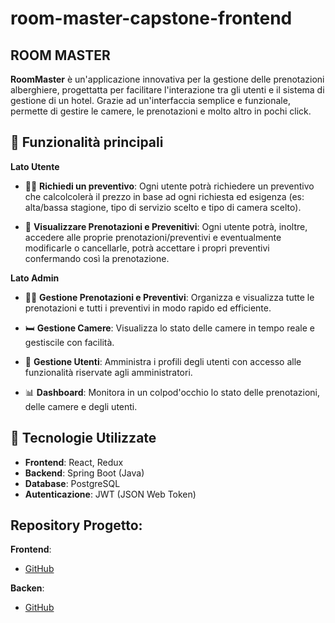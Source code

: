 # room-master-capstone-frontend

## ROOM MASTER

**RoomMaster** è un'applicazione innovativa per la gestione delle prenotazioni alberghiere, progettatta per facilitare l'interazione tra gli utenti e il sistema di gestione di un hotel. Grazie ad un'interfaccia semplice e funzionale, permette di gestire le camere, le prenotazioni e molto altro in pochi click.

## 🌟 Funzionalità principali

**Lato Utente**

- ✍🏼 **Richiedi un preventivo**: Ogni utente potrà richiedere un preventivo che calcolcolerà il prezzo in base ad ogni richiesta ed esigenza (es: alta/bassa stagione, tipo di servizio scelto e tipo di camera scelto).

- 📅 **Visualizzare Prenotazioni e Prevenitivi**: Ogni utente potrà, inoltre, accedere alle proprie prenotazioni/preventivi e eventualmente modificarle o cancellarle, potrà accettare i propri preventivi confermando così la prenotazione.

**Lato Admin**

- 👌🏼 **Gestione Prenotazioni e Preventivi**: Organizza e visualizza tutte le prenotazioni e tutti i preventivi in modo rapido ed efficiente.

- 🛏️ **Gestione Camere**: Visualizza lo stato delle camere in tempo reale e gestiscile con facilità.

- 💼 **Gestione Utenti**: Amministra i profili degli utenti con accesso alle funzionalità riservate agli amministratori.

- 📊 **Dashboard**: Monitora in un colpod'occhio lo stato delle prenotazioni, delle camere e degli utenti.

## 🚀 Tecnologie Utilizzate

- **Frontend**: React, Redux
- **Backend**: Spring Boot (Java)
- **Database**: PostgreSQL
- **Autenticazione**: JWT (JSON Web Token)

## Repository Progetto:

**Frontend**:

- [GitHub](https://github.com/BrianBSP/room-master-capstone-frontend)

**Backen**:

- [GitHub](https://github.com/BrianBSP/room-master-capstone-project)
